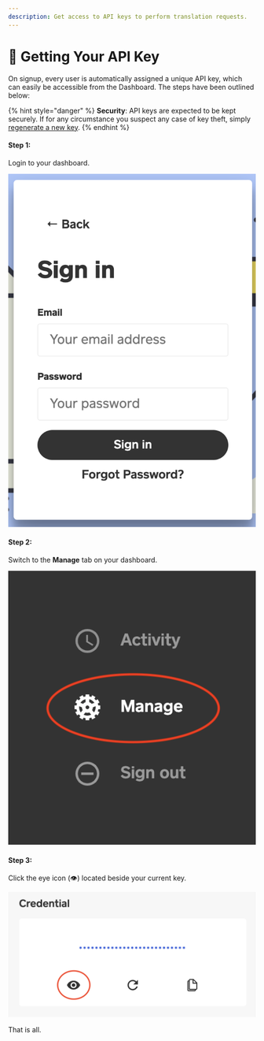 ```yaml
---
description: Get access to API keys to perform translation requests.
---
```


# 🔑 Getting Your API Key

On signup, every user is automatically assigned a unique API key, which can easily be accessible from the Dashboard. The steps have been outlined below:

{% hint style="danger" %}
**Security**: API keys are expected to be kept securely. If for any circumstance you suspect any case of key theft, simply [regenerate a new key](regenerate-api-key.md).
{% endhint %}

#### Step 1:

Login to your dashboard.

![](../.gitbook/assets/screen-shot-2020-07-05-at-4.52.43-pm.png)

#### Step 2:

Switch to the **Manage** tab on your dashboard.

![](../.gitbook/assets/screen-shot-2020-07-05-at-4.46.08-pm.png)

#### Step 3:

Click the eye icon \(👁\) located beside your current key.

![](../.gitbook/assets/screen-shot-2020-07-05-at-4.47.25-pm.png)

That is all.

